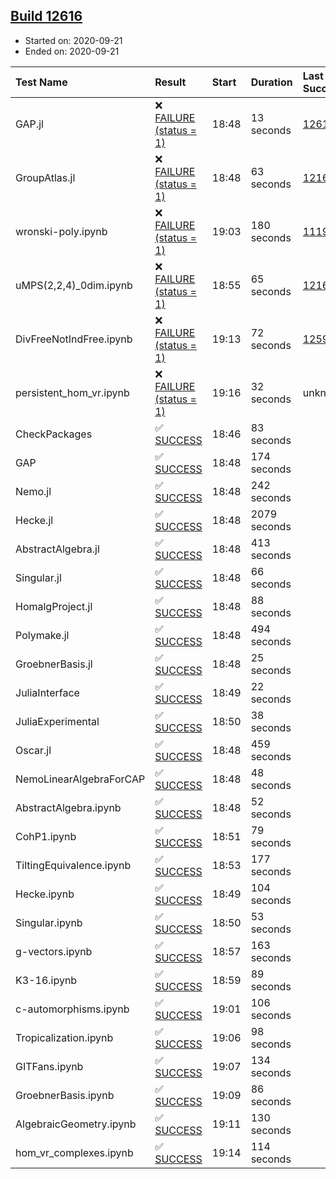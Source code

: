 ## [Build 12616](https://oscarci.mathematik.uni-kl.de/job/oscar/12616/)

* Started on: 2020-09-21
* Ended on: 2020-09-21

| Test Name    | Result | Start | Duration | Last Success | First Failure |
|:-------------|:-------|:------|:---------|:-------------|:--------------|
| GAP.jl | ❌ [FAILURE (status = 1)](https://oscarci.mathematik.uni-kl.de/job/oscar/12616/artifact/logs/build-12616/GAP.jl.log) | 18:48 | 13 seconds | [12615](https://oscarci.mathematik.uni-kl.de/job/oscar/12615/) | [12616](https://oscarci.mathematik.uni-kl.de/job/oscar/12616/) |
| GroupAtlas.jl | ❌ [FAILURE (status = 1)](https://oscarci.mathematik.uni-kl.de/job/oscar/12616/artifact/logs/build-12616/GroupAtlas.jl.log) | 18:48 | 63 seconds | [12167](https://oscarci.mathematik.uni-kl.de/job/oscar/12167/) | [12168](https://oscarci.mathematik.uni-kl.de/job/oscar/12168/) |
| wronski-poly.ipynb | ❌ [FAILURE (status = 1)](https://oscarci.mathematik.uni-kl.de/job/oscar/12616/artifact/logs/build-12616/wronski-poly.ipynb.log) | 19:03 | 180 seconds | [11192](https://oscarci.mathematik.uni-kl.de/job/oscar/11192/) | [11193](https://oscarci.mathematik.uni-kl.de/job/oscar/11193/) |
| uMPS(2,2,4)_0dim.ipynb | ❌ [FAILURE (status = 1)](https://oscarci.mathematik.uni-kl.de/job/oscar/12616/artifact/logs/build-12616/uMPS-2-2-4-_0dim.ipynb.log) | 18:55 | 65 seconds | [12167](https://oscarci.mathematik.uni-kl.de/job/oscar/12167/) | [12168](https://oscarci.mathematik.uni-kl.de/job/oscar/12168/) |
| DivFreeNotIndFree.ipynb | ❌ [FAILURE (status = 1)](https://oscarci.mathematik.uni-kl.de/job/oscar/12616/artifact/logs/build-12616/DivFreeNotIndFree.ipynb.log) | 19:13 | 72 seconds | [12594](https://oscarci.mathematik.uni-kl.de/job/oscar/12594/) | [12595](https://oscarci.mathematik.uni-kl.de/job/oscar/12595/) |
| persistent_hom_vr.ipynb | ❌ [FAILURE (status = 1)](https://oscarci.mathematik.uni-kl.de/job/oscar/12616/artifact/logs/build-12616/persistent_hom_vr.ipynb.log) | 19:16 | 32 seconds | unknown | unknown |
| CheckPackages | ✅ [SUCCESS](https://oscarci.mathematik.uni-kl.de/job/oscar/12616/artifact/logs/build-12616/CheckPackages.log) | 18:46 | 83 seconds |  |  |
| GAP | ✅ [SUCCESS](https://oscarci.mathematik.uni-kl.de/job/oscar/12616/artifact/logs/build-12616/GAP.log) | 18:48 | 174 seconds |  |  |
| Nemo.jl | ✅ [SUCCESS](https://oscarci.mathematik.uni-kl.de/job/oscar/12616/artifact/logs/build-12616/Nemo.jl.log) | 18:48 | 242 seconds |  |  |
| Hecke.jl | ✅ [SUCCESS](https://oscarci.mathematik.uni-kl.de/job/oscar/12616/artifact/logs/build-12616/Hecke.jl.log) | 18:48 | 2079 seconds |  |  |
| AbstractAlgebra.jl | ✅ [SUCCESS](https://oscarci.mathematik.uni-kl.de/job/oscar/12616/artifact/logs/build-12616/AbstractAlgebra.jl.log) | 18:48 | 413 seconds |  |  |
| Singular.jl | ✅ [SUCCESS](https://oscarci.mathematik.uni-kl.de/job/oscar/12616/artifact/logs/build-12616/Singular.jl.log) | 18:48 | 66 seconds |  |  |
| HomalgProject.jl | ✅ [SUCCESS](https://oscarci.mathematik.uni-kl.de/job/oscar/12616/artifact/logs/build-12616/HomalgProject.jl.log) | 18:48 | 88 seconds |  |  |
| Polymake.jl | ✅ [SUCCESS](https://oscarci.mathematik.uni-kl.de/job/oscar/12616/artifact/logs/build-12616/Polymake.jl.log) | 18:48 | 494 seconds |  |  |
| GroebnerBasis.jl | ✅ [SUCCESS](https://oscarci.mathematik.uni-kl.de/job/oscar/12616/artifact/logs/build-12616/GroebnerBasis.jl.log) | 18:48 | 25 seconds |  |  |
| JuliaInterface | ✅ [SUCCESS](https://oscarci.mathematik.uni-kl.de/job/oscar/12616/artifact/logs/build-12616/JuliaInterface.log) | 18:49 | 22 seconds |  |  |
| JuliaExperimental | ✅ [SUCCESS](https://oscarci.mathematik.uni-kl.de/job/oscar/12616/artifact/logs/build-12616/JuliaExperimental.log) | 18:50 | 38 seconds |  |  |
| Oscar.jl | ✅ [SUCCESS](https://oscarci.mathematik.uni-kl.de/job/oscar/12616/artifact/logs/build-12616/Oscar.jl.log) | 18:48 | 459 seconds |  |  |
| NemoLinearAlgebraForCAP | ✅ [SUCCESS](https://oscarci.mathematik.uni-kl.de/job/oscar/12616/artifact/logs/build-12616/NemoLinearAlgebraForCAP.log) | 18:48 | 48 seconds |  |  |
| AbstractAlgebra.ipynb | ✅ [SUCCESS](https://oscarci.mathematik.uni-kl.de/job/oscar/12616/artifact/logs/build-12616/AbstractAlgebra.ipynb.log) | 18:48 | 52 seconds |  |  |
| CohP1.ipynb | ✅ [SUCCESS](https://oscarci.mathematik.uni-kl.de/job/oscar/12616/artifact/logs/build-12616/CohP1.ipynb.log) | 18:51 | 79 seconds |  |  |
| TiltingEquivalence.ipynb | ✅ [SUCCESS](https://oscarci.mathematik.uni-kl.de/job/oscar/12616/artifact/logs/build-12616/TiltingEquivalence.ipynb.log) | 18:53 | 177 seconds |  |  |
| Hecke.ipynb | ✅ [SUCCESS](https://oscarci.mathematik.uni-kl.de/job/oscar/12616/artifact/logs/build-12616/Hecke.ipynb.log) | 18:49 | 104 seconds |  |  |
| Singular.ipynb | ✅ [SUCCESS](https://oscarci.mathematik.uni-kl.de/job/oscar/12616/artifact/logs/build-12616/Singular.ipynb.log) | 18:50 | 53 seconds |  |  |
| g-vectors.ipynb | ✅ [SUCCESS](https://oscarci.mathematik.uni-kl.de/job/oscar/12616/artifact/logs/build-12616/g-vectors.ipynb.log) | 18:57 | 163 seconds |  |  |
| K3-16.ipynb | ✅ [SUCCESS](https://oscarci.mathematik.uni-kl.de/job/oscar/12616/artifact/logs/build-12616/K3-16.ipynb.log) | 18:59 | 89 seconds |  |  |
| c-automorphisms.ipynb | ✅ [SUCCESS](https://oscarci.mathematik.uni-kl.de/job/oscar/12616/artifact/logs/build-12616/c-automorphisms.ipynb.log) | 19:01 | 106 seconds |  |  |
| Tropicalization.ipynb | ✅ [SUCCESS](https://oscarci.mathematik.uni-kl.de/job/oscar/12616/artifact/logs/build-12616/Tropicalization.ipynb.log) | 19:06 | 98 seconds |  |  |
| GITFans.ipynb | ✅ [SUCCESS](https://oscarci.mathematik.uni-kl.de/job/oscar/12616/artifact/logs/build-12616/GITFans.ipynb.log) | 19:07 | 134 seconds |  |  |
| GroebnerBasis.ipynb | ✅ [SUCCESS](https://oscarci.mathematik.uni-kl.de/job/oscar/12616/artifact/logs/build-12616/GroebnerBasis.ipynb.log) | 19:09 | 86 seconds |  |  |
| AlgebraicGeometry.ipynb | ✅ [SUCCESS](https://oscarci.mathematik.uni-kl.de/job/oscar/12616/artifact/logs/build-12616/AlgebraicGeometry.ipynb.log) | 19:11 | 130 seconds |  |  |
| hom_vr_complexes.ipynb | ✅ [SUCCESS](https://oscarci.mathematik.uni-kl.de/job/oscar/12616/artifact/logs/build-12616/hom_vr_complexes.ipynb.log) | 19:14 | 114 seconds |  |  |

